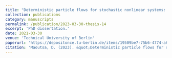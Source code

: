 ```yaml
---
title: "Deterministic particle flows for stochastic nonlinear systems: Simulation, Control, and Inference"
collection: publications
category: manuscripts
permalink: /publication/2023-03-30-thesis-14
excerpt: 'PhD dissertation.'
date: 2021-03-30
venue: 'Technical University of Berlin'
paperurl: 'https://depositonce.tu-berlin.de/items/19509be7-75b6-4774-a66c-bcc4c75fed8f'
citation: 'Maoutsa, D. (2023). &quot;Deterministic particle flows for stochastic nonlinear systems: Simulation, Control, and Inference.&quot; <i>Technical University of Berlin</i>. 1(3).'
---
```


